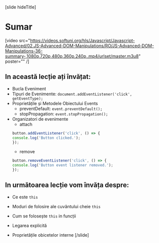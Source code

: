 [slide hideTitle]

# Sumar

[video src="https://videos.softuni.org/hls/Javascript/Javascript-Advanced/02.JS-Advanced-DOM-Manipulations/RO/JS-Advanced-DOM-Manipulations-36-summary-,1080p,720p,480p,360p,240p,.mp4/urlset/master.m3u8" poster="" /]

## In această lecție ați învățat: 

- Bucla Eveniment 
- Tipuri de Evenimente: `document.addEventListener('click', getEventType);`
- Proprietățile și Metodele Obiectului Events 
    - preventDefault: `event.preventDefault();`
    - stopPropagation: `event.stopPropagation();`
- Organizatori de evenimente
    - attach
    ```js
    button.addEventListener('click', () => {
    console.log('Button clicked.');
    });
    ```
    - remove
     ```js
    button.removeEventListener('click', () => {
    console.log('Button event listener removed.');
    });
    ```
    
## In următoarea lecție vom învăța despre:

- Ce este `this` 

- Moduri de folosire ale cuvântului cheie `this` 

- Cum se folosește `this` in funcții

- Legarea explicită 

- Proprietățile obicetelor interne
[/slide]

